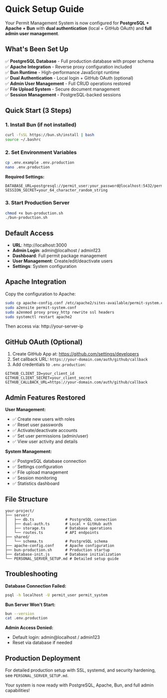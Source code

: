 # Quick Setup Guide

Your Permit Management System is now configured for **PostgreSQL + Apache + Bun** with **dual authentication** (local + GitHub OAuth) and **full admin user management**.

## What's Been Set Up

✅ **PostgreSQL Database** - Full production database with proper schema  
✅ **Apache Integration** - Reverse proxy configuration included  
✅ **Bun Runtime** - High-performance JavaScript runtime  
✅ **Dual Authentication** - Local login + GitHub OAuth (optional)  
✅ **Admin User Management** - Full CRUD operations restored  
✅ **File Upload System** - Secure document management  
✅ **Session Management** - PostgreSQL-backed sessions  

## Quick Start (3 Steps)

### 1. Install Bun (if not installed)
```bash
curl -fsSL https://bun.sh/install | bash
source ~/.bashrc
```

### 2. Set Environment Variables
```bash
cp .env.example .env.production
nano .env.production
```

**Required Settings:**
```env
DATABASE_URL=postgresql://permit_user:your_password@localhost:5432/permit_system
SESSION_SECRET=your_64_character_random_string
```

### 3. Start Production Server
```bash
chmod +x bun-production.sh
./bun-production.sh
```

## Default Access

- **URL**: http://localhost:3000
- **Admin Login**: admin@localhost / admin123
- **Dashboard**: Full permit package management
- **User Management**: Create/edit/deactivate users
- **Settings**: System configuration

## Apache Integration

Copy the configuration to Apache:
```bash
sudo cp apache-config.conf /etc/apache2/sites-available/permit-system.conf
sudo a2ensite permit-system.conf
sudo a2enmod proxy proxy_http rewrite ssl headers
sudo systemctl restart apache2
```

Then access via: http://your-server-ip

## GitHub OAuth (Optional)

1. Create GitHub App at: https://github.com/settings/developers
2. Set callback URL: `https://your-domain.com/auth/github/callback`
3. Add credentials to `.env.production`:
```env
GITHUB_CLIENT_ID=your_client_id
GITHUB_CLIENT_SECRET=your_client_secret
GITHUB_CALLBACK_URL=https://your-domain.com/auth/github/callback
```

## Admin Features Restored

**User Management:**
- ✅ Create new users with roles
- ✅ Reset user passwords  
- ✅ Activate/deactivate accounts
- ✅ Set user permissions (admin/user)
- ✅ View user activity and details

**System Management:**
- ✅ PostgreSQL database connection
- ✅ Settings configuration
- ✅ File upload management
- ✅ Session monitoring
- ✅ Statistics dashboard

## File Structure

```
your-project/
├── server/
│   ├── db.ts              # PostgreSQL connection
│   ├── dual-auth.ts       # Local + GitHub auth
│   ├── storage.ts         # Database operations
│   └── routes.ts          # API endpoints
├── shared/
│   └── schema.ts          # PostgreSQL schema
├── apache-config.conf     # Apache configuration
├── bun-production.sh      # Production startup
├── database-init.js       # Database initialization
└── PERSONAL_SERVER_SETUP.md # Detailed setup guide
```

## Troubleshooting

**Database Connection Failed:**
```bash
psql -h localhost -U permit_user permit_system
```

**Bun Server Won't Start:**
```bash
bun --version
cat .env.production
```

**Admin Access Denied:**
- Default login: admin@localhost / admin123
- Reset via database if needed

## Production Deployment

For detailed production setup with SSL, systemd, and security hardening, see `PERSONAL_SERVER_SETUP.md`.

Your system is now ready with PostgreSQL, Apache, Bun, and full admin capabilities!